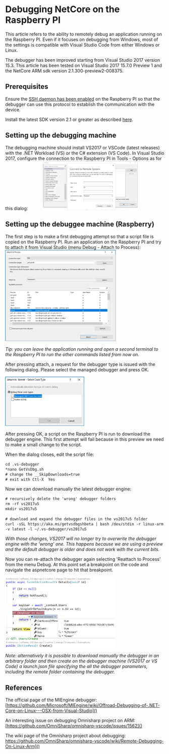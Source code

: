 # Debugging NetCore on the Raspberry PI
This article refers to the ability to remotely debug an application running on the Raspberry PI. Even if it focuses on debugging from Windows, most of the settings is compatible with Visual Studio Code from either Windows or Linux.

The debugger has been improved starting from Visual Studio 2017 version 15.3. This article has been tested on Visual Studio 2017 15.7.0 Preview 1 and the NetCore ARM sdk version 2.1.300-preview2-008375.

## Prerequisites

Ensure the [SSH daemon has been enabled](GettingStarted.md) on the Raspberry PI so that the debugger can use this protocol to establish the communication with the device.

Install the latest SDK version 2.1 or greater as described [here](InstallingSDK.md).

## Setting up the debugging machine
The debugging machine should install VS2017 or VSCode (latest releases) with the .NET Workload (VS) or the C# extension (VS Code).
In Visual Studio 2017, configure the connection to the Raspberry PI in Tools - Options as for this dialog:
<img height="1" hspace="20"/>
[<img src="images/VS-Debugger1.png" alt="Debugger" width="300px"/>](images/VS-Debugger1.png)

## Setting up the debuggee machine (Raspberry)
The first step is to make a first debugging attempt so that a script file is copied on the Raspberry PI. Run an application on the Raspberry PI and try to attach it from Visual Studio (menu Debug - Attach to Process):
<img height="1" hspace="20"/>
[<img src="images/Attach-Process.png" alt="Attaching a process" width="350px"/>](images/Attach-Process.png)

*Tip: you can leave the application running and open a second terminal to the Raspberry PI to run the other commands listed from now on.*

After pressing attach, a request for the debugger type is issued with the following dialog. Please select the managed debugger and press OK.
<img height="1" hspace="20"/>

[<img src="images/Debugger-Kind.png" alt="Choosing the debugger type" width="250px"/>](images/Debugger-Kind.png) 

After pressing OK, a script on the Raspberry PI is run to download the debugger engine.
This first attempt will fail because in this preview we need to make a small change to the script.

When the dialog closes, edit the script file:
```
cd .vs-debugger
*nano GetVsDbg.sh
# change the __SkipDownloads=true
# exit with Ctl-X  Yes
```

Now we can download manually the latest debugger engine:

```
# recursively delete the 'wrong' debugger folders
rm -rf vs2017u5
mkdir vs2017u5

# download and expand the debugger files in the vs2017u5 folder
curl -sSL https://aka.ms/getvsdbgshbeta | bash /dev/stdin -r linux-arm -v latest -l ~/.vs-debugger/vs2017u5
```

*With those changes, VS2017 will no longer try to overwrite the debugger engine with the 'wrong' one. This happens because we are using a preview and the default debugger is older and does not work with the current bits.*

Now you can re-attach the debugger again selecting 'Reattach to Process' from the menu Debug.
At this point set a breakpoint on the code and navigate the aspnetcore page to hit that breakpoint.
<img height="1" hspace="20"/>

[<img src="images/raspberry-debug.png" alt="Hitting a breakpoint" width="350px"/>](raspberry-debug.png)

*Note: alternatively it is possible to download manually the debugger in an arbitrary folder and then create on the debugger machine (VS2017 or VS Code) a launch.json file specifying the all the debugger parameters, including the remote folder containing the debugger.*

## References
The official page of the MIEngine debugger:
[https://github.com/Microsoft/MIEngine/wiki/Offroad-Debugging-of-.NET-Core-on-Linux---OSX-from-Visual-Studio]()

An interesting issue on debugging Omnisharp project on ARM:
[https://github.com/OmniSharp/omnisharp-vscode/issues/1562]()

The wiki page of the Omnisharp project about debugging:
https://github.com/OmniSharp/omnisharp-vscode/wiki/Remote-Debugging-On-Linux-Arm]()

